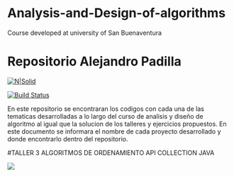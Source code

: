 # Analysis-and-Design-of-algorithms
Course developed at university of San Buenaventura
# Repositorio Alejandro Padilla

[![N|Solid](https://cldup.com/dTxpPi9lDf.thumb.png)](https://nodesource.com/products/nsolid)

[![Build Status](https://travis-ci.org/joemccann/dillinger.svg?branch=master)](https://travis-ci.org/joemccann/dillinger)

En este repositorio se encontraran los codigos con cada una de las tematicas desarrolladas a lo largo del curso de analisis
y diseño de algoritmo al igual que la solucion de los talleres y ejercicios propuestos. En este documento se informara el nombre de cada proyecto desarrollado y donde encontrarlo dentro del repositorio.   


#TALLER 3 
ALGORITMOS DE ORDENAMIENTO API COLLECTION JAVA

![](https://www.google.com/url?sa=i&url=http%3A%2F%2Fwww.fortstocktonpioneer.com%2Fstories%2Ftexas-medical-association-offers-comparison-between-flu-and-the-coronavirus%2C25168&psig=AOvVaw1GjINlYg2GQiyiPxRtMTiI&ust=1585834387296000&source=images&cd=vfe&ved=0CAIQjRxqFwoTCKi-k8yrx-gCFQAAAAAdAAAAABAF)
